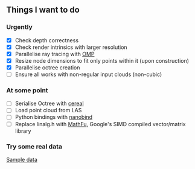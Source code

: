 ## Things I want to do

### Urgently
- [x] Check depth correctness
- [x] Check render intrinsics with larger resolution
- [x] Parallelise ray tracing with [OMP](https://bisqwit.iki.fi/story/howto/openmp/)
- [x] Resize node dimensions to fit only points within it (upon construction)
- [x] Parallelise octree creation
- [ ] Ensure all works with non-regular input clouds (non-cubic)

### At some point
- [ ] Serialise Octree with [cereal](https://uscilab.github.io/cereal/)
- [ ] Load point cloud from LAS 
- [ ] Python bindings with [nanobind](https://github.com/wjakob/nanobind)
- [ ] Replace linalg.h with [MathFu](https://github.com/google/mathfu), Google's SIMD compiled vector/matrix library

### Try some real data
[Sample data](http://kos.informatik.uni-osnabrueck.de/3Dscans/)
